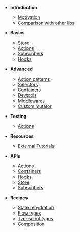- **Introduction**

  - [Motivation](/introduction/motivation.md)
  - [Comparison with other libs](/introduction/comparison.md)

- **Basics**

  - [Store](/basics/store.md)
  - [Actions](/basics/actions.md)
  - [Subscribers](/basics/subscriber.md)
  - [Hooks](/basics/hook.md)

- **Advanced**

  - [Action patterns](/advanced/actions.md)
  - [Selectors](/advanced/selector.md)
  - [Containers](/advanced/container.md)
  - [Devtools](/advanced/devtools.md)
  - [Middlewares](/advanced/middlewares.md)
  - [Custom mutator](/advanced/mutator.md)

- **Testing**

  - [Actions](/testing/actions.md)

- **Resources**

  - [External Tutorials](/resources/tutorials.md)

- **APIs**

  - [Actions](/api/actions.md)
  - [Containers](/api/container.md)
  - [Hooks](/api/hook.md)
  - [Store](/api/store.md)
  - [Subscribers](/api/subscriber.md)

* **Recipes**

  - [State rehydration](/recipes/rehydration.md)
  - [Flow types](/recipes/flow.md)
  - [Typescript types](/recipes/typescript.md)
  - [Composition](/recipes/composition.md)
